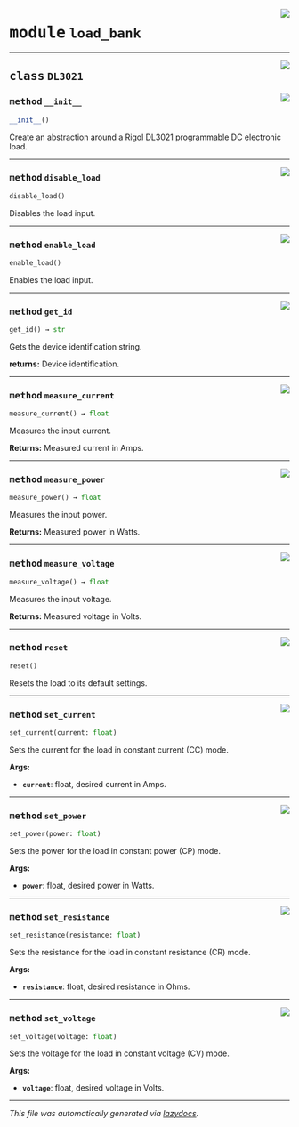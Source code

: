<!-- markdownlint-disable -->

<a href="https://github.com/UBCFormulaElectric/Consolidated-Firmware/tree/master/firmware/chimera_v2/load_bank#L0"><img align="right" style="float:right;" src="https://img.shields.io/badge/-source-cccccc?style=flat-square"></a>

# <kbd>module</kbd> `load_bank`






---

<a href="https://github.com/UBCFormulaElectric/Consolidated-Firmware/tree/master/firmware/chimera_v2/load_bank/DL3021#L4"><img align="right" style="float:right;" src="https://img.shields.io/badge/-source-cccccc?style=flat-square"></a>

## <kbd>class</kbd> `DL3021`




<a href="https://github.com/UBCFormulaElectric/Consolidated-Firmware/tree/master/firmware/chimera_v2/load_bank/__init__#L5"><img align="right" style="float:right;" src="https://img.shields.io/badge/-source-cccccc?style=flat-square"></a>

### <kbd>method</kbd> `__init__`

```python
__init__()
```

Create an abstraction around a Rigol DL3021 programmable DC electronic load. 




---

<a href="https://github.com/UBCFormulaElectric/Consolidated-Firmware/tree/master/firmware/chimera_v2/load_bank/disable_load#L99"><img align="right" style="float:right;" src="https://img.shields.io/badge/-source-cccccc?style=flat-square"></a>

### <kbd>method</kbd> `disable_load`

```python
disable_load()
```

Disables the load input. 

---

<a href="https://github.com/UBCFormulaElectric/Consolidated-Firmware/tree/master/firmware/chimera_v2/load_bank/enable_load#L95"><img align="right" style="float:right;" src="https://img.shields.io/badge/-source-cccccc?style=flat-square"></a>

### <kbd>method</kbd> `enable_load`

```python
enable_load()
```

Enables the load input. 

---

<a href="https://github.com/UBCFormulaElectric/Consolidated-Firmware/tree/master/firmware/chimera_v2/load_bank/get_id#L107"><img align="right" style="float:right;" src="https://img.shields.io/badge/-source-cccccc?style=flat-square"></a>

### <kbd>method</kbd> `get_id`

```python
get_id() → str
```

Gets the device identification string. 



**returns:**
  Device identification. 

---

<a href="https://github.com/UBCFormulaElectric/Consolidated-Firmware/tree/master/firmware/chimera_v2/load_bank/measure_current#L75"><img align="right" style="float:right;" src="https://img.shields.io/badge/-source-cccccc?style=flat-square"></a>

### <kbd>method</kbd> `measure_current`

```python
measure_current() → float
```

Measures the input current. 



**Returns:**
  Measured current in Amps. 

---

<a href="https://github.com/UBCFormulaElectric/Consolidated-Firmware/tree/master/firmware/chimera_v2/load_bank/measure_power#L85"><img align="right" style="float:right;" src="https://img.shields.io/badge/-source-cccccc?style=flat-square"></a>

### <kbd>method</kbd> `measure_power`

```python
measure_power() → float
```

Measures the input power. 



**Returns:**
  Measured power in Watts. 

---

<a href="https://github.com/UBCFormulaElectric/Consolidated-Firmware/tree/master/firmware/chimera_v2/load_bank/measure_voltage#L64"><img align="right" style="float:right;" src="https://img.shields.io/badge/-source-cccccc?style=flat-square"></a>

### <kbd>method</kbd> `measure_voltage`

```python
measure_voltage() → float
```

Measures the input voltage. 



**Returns:**
  Measured voltage in Volts. 

---

<a href="https://github.com/UBCFormulaElectric/Consolidated-Firmware/tree/master/firmware/chimera_v2/load_bank/reset#L103"><img align="right" style="float:right;" src="https://img.shields.io/badge/-source-cccccc?style=flat-square"></a>

### <kbd>method</kbd> `reset`

```python
reset()
```

Resets the load to its default settings. 

---

<a href="https://github.com/UBCFormulaElectric/Consolidated-Firmware/tree/master/firmware/chimera_v2/load_bank/set_current#L24"><img align="right" style="float:right;" src="https://img.shields.io/badge/-source-cccccc?style=flat-square"></a>

### <kbd>method</kbd> `set_current`

```python
set_current(current: float)
```

Sets the current for the load in constant current (CC) mode. 



**Args:**
 
 - <b>`current`</b>:  float, desired current in Amps. 

---

<a href="https://github.com/UBCFormulaElectric/Consolidated-Firmware/tree/master/firmware/chimera_v2/load_bank/set_power#L54"><img align="right" style="float:right;" src="https://img.shields.io/badge/-source-cccccc?style=flat-square"></a>

### <kbd>method</kbd> `set_power`

```python
set_power(power: float)
```

Sets the power for the load in constant power (CP) mode. 



**Args:**
 
 - <b>`power`</b>:  float, desired power in Watts. 

---

<a href="https://github.com/UBCFormulaElectric/Consolidated-Firmware/tree/master/firmware/chimera_v2/load_bank/set_resistance#L44"><img align="right" style="float:right;" src="https://img.shields.io/badge/-source-cccccc?style=flat-square"></a>

### <kbd>method</kbd> `set_resistance`

```python
set_resistance(resistance: float)
```

Sets the resistance for the load in constant resistance (CR) mode. 



**Args:**
 
 - <b>`resistance`</b>:  float, desired resistance in Ohms. 

---

<a href="https://github.com/UBCFormulaElectric/Consolidated-Firmware/tree/master/firmware/chimera_v2/load_bank/set_voltage#L34"><img align="right" style="float:right;" src="https://img.shields.io/badge/-source-cccccc?style=flat-square"></a>

### <kbd>method</kbd> `set_voltage`

```python
set_voltage(voltage: float)
```

Sets the voltage for the load in constant voltage (CV) mode. 



**Args:**
 
 - <b>`voltage`</b>:  float, desired voltage in Volts. 




---

_This file was automatically generated via [lazydocs](https://github.com/ml-tooling/lazydocs)._
